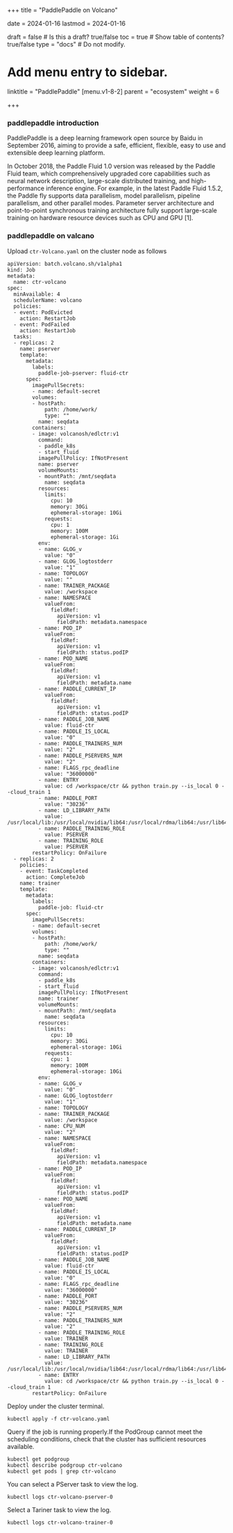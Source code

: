 +++
title =  "PaddlePaddle on Volcano"

date = 2024-01-16
lastmod = 2024-01-16

draft = false  # Is this a draft? true/false
toc = true  # Show table of contents? true/false
type = "docs"  # Do not modify.

# Add menu entry to sidebar.
linktitle = "PaddlePaddle"
[menu.v1-8-2]
  parent = "ecosystem"
  weight = 6

+++



### paddlepaddle introduction

PaddlePaddle is a deep learning framework open source by Baidu in September 2016, aiming to provide a safe, efficient, flexible, easy to use and extensible deep learning platform.

In October 2018, the Paddle Fluid 1.0 version was released by the Paddle Fluid team, which comprehensively upgraded core capabilities such as neural network description, large-scale distributed training, and high-performance inference engine. For example, in the latest Paddle Fluid 1.5.2, the Paddle fly supports data parallelism, model parallelism, pipeline parallelism, and other parallel modes. Parameter server architecture and point-to-point synchronous training architecture fully support large-scale training on hardware resource devices such as CPU and GPU [1].

### paddlepaddle on valcano

Upload `ctr-Volcano.yaml` on the cluster node as follows

```
apiVersion: batch.volcano.sh/v1alpha1
kind: Job
metadata:
  name: ctr-volcano
spec:
  minAvailable: 4
  schedulerName: volcano
  policies:
  - event: PodEvicted
    action: RestartJob
  - event: PodFailed
    action: RestartJob
  tasks:
  - replicas: 2
    name: pserver
    template:
      metadata:
        labels:
          paddle-job-pserver: fluid-ctr
      spec:
        imagePullSecrets:
        - name: default-secret
        volumes:
        - hostPath:
            path: /home/work/
            type: ""
          name: seqdata
        containers:
        - image: volcanosh/edlctr:v1
          command:
          - paddle_k8s
          - start_fluid
          imagePullPolicy: IfNotPresent
          name: pserver
          volumeMounts:
          - mountPath: /mnt/seqdata
            name: seqdata
          resources:
            limits:
              cpu: 10
              memory: 30Gi
              ephemeral-storage: 10Gi
            requests:
              cpu: 1
              memory: 100M
              ephemeral-storage: 1Gi
          env:
          - name: GLOG_v
            value: "0"
          - name: GLOG_logtostderr
            value: "1"
          - name: TOPOLOGY
            value: ""
          - name: TRAINER_PACKAGE
            value: /workspace
          - name: NAMESPACE
            valueFrom:
              fieldRef:
                apiVersion: v1
                fieldPath: metadata.namespace
          - name: POD_IP
            valueFrom:
              fieldRef:
                apiVersion: v1
                fieldPath: status.podIP
          - name: POD_NAME
            valueFrom:
              fieldRef:
                apiVersion: v1
                fieldPath: metadata.name
          - name: PADDLE_CURRENT_IP
            valueFrom:
              fieldRef:
                apiVersion: v1
                fieldPath: status.podIP
          - name: PADDLE_JOB_NAME
            value: fluid-ctr
          - name: PADDLE_IS_LOCAL
            value: "0"
          - name: PADDLE_TRAINERS_NUM
            value: "2"
          - name: PADDLE_PSERVERS_NUM
            value: "2"
          - name: FLAGS_rpc_deadline
            value: "36000000"
          - name: ENTRY
            value: cd /workspace/ctr && python train.py --is_local 0 --cloud_train 1
          - name: PADDLE_PORT
            value: "30236"
          - name: LD_LIBRARY_PATH
            value: /usr/local/lib:/usr/local/nvidia/lib64:/usr/local/rdma/lib64:/usr/lib64/mlnx_ofed/valgrind
          - name: PADDLE_TRAINING_ROLE
            value: PSERVER
          - name: TRAINING_ROLE
            value: PSERVER
        restartPolicy: OnFailure
  - replicas: 2
    policies:
    - event: TaskCompleted
      action: CompleteJob
    name: trainer
    template:
      metadata:
        labels:
          paddle-job: fluid-ctr
      spec:
        imagePullSecrets:
        - name: default-secret
        volumes:
        - hostPath:
            path: /home/work/
            type: ""
          name: seqdata
        containers:
        - image: volcanosh/edlctr:v1
          command:
          - paddle_k8s
          - start_fluid
          imagePullPolicy: IfNotPresent
          name: trainer
          volumeMounts:
          - mountPath: /mnt/seqdata
            name: seqdata
          resources:
            limits:
              cpu: 10
              memory: 30Gi
              ephemeral-storage: 10Gi
            requests:
              cpu: 1
              memory: 100M
              ephemeral-storage: 10Gi
          env:
          - name: GLOG_v
            value: "0"
          - name: GLOG_logtostderr
            value: "1"
          - name: TOPOLOGY
          - name: TRAINER_PACKAGE
            value: /workspace
          - name: CPU_NUM
            value: "2"
          - name: NAMESPACE
            valueFrom:
              fieldRef:
                apiVersion: v1
                fieldPath: metadata.namespace
          - name: POD_IP
            valueFrom:
              fieldRef:
                apiVersion: v1
                fieldPath: status.podIP
          - name: POD_NAME
            valueFrom:
              fieldRef:
                apiVersion: v1
                fieldPath: metadata.name
          - name: PADDLE_CURRENT_IP
            valueFrom:
              fieldRef:
                apiVersion: v1
                fieldPath: status.podIP
          - name: PADDLE_JOB_NAME
            value: fluid-ctr
          - name: PADDLE_IS_LOCAL
            value: "0"
          - name: FLAGS_rpc_deadline
            value: "36000000"
          - name: PADDLE_PORT
            value: "30236"
          - name: PADDLE_PSERVERS_NUM
            value: "2"
          - name: PADDLE_TRAINERS_NUM
            value: "2"
          - name: PADDLE_TRAINING_ROLE
            value: TRAINER
          - name: TRAINING_ROLE
            value: TRAINER
          - name: LD_LIBRARY_PATH
            value: /usr/local/lib:/usr/local/nvidia/lib64:/usr/local/rdma/lib64:/usr/lib64/mlnx_ofed/valgrind
          - name: ENTRY
            value: cd /workspace/ctr && python train.py --is_local 0 --cloud_train 1
        restartPolicy: OnFailure

```

Deploy under the cluster terminal.

```
kubectl apply -f ctr-volcano.yaml
```

Query if the job is running properly.If the PodGroup cannot meet the scheduling conditions, check that the cluster has sufficient resources available.

```
kubectl get podgroup
kubectl describe podgroup ctr-volcano
kubectl get pods | grep ctr-volcano
```

You can select a PServer task to view the log.

```
kubectl logs ctr-volcano-pserver-0
```

Select a Tariner task to view the log.

```
kubectl logs ctr-volcano-trainer-0
```